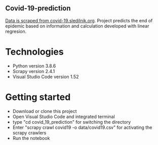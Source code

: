 ## Covid-19-prediction

[Data is scraped from covid-19.sledilnik.org](https://covid-19.sledilnik.org/sl/stats). Project predicts the end of epidemic based on information and calculation developed with linear regresion.

# Technologies

- Python version 3.8.6
- Scrapy version 2.4.1
- Visual Studio Code version 1.52

# Getting started

- Download or clone this project
- Open Visual Studio Code and integrated terminal
- type "cd covid_19_prediction" for switching the directory
- Enter "scrapy crawl covid19 -o data/covid19.csv" for activating the scrapy crawlers
- Run the notebook
